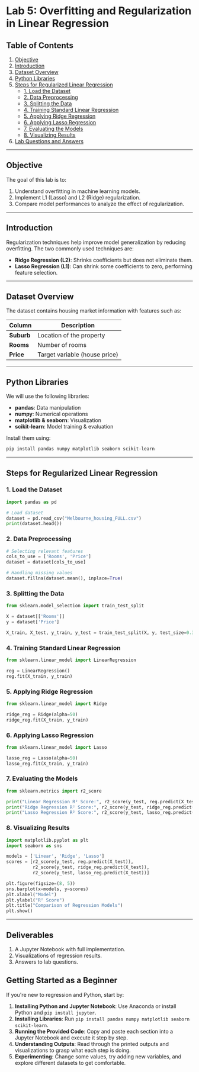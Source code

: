 # Lab 5: Overfitting and Regularization in Linear Regression

## Table of Contents
1. [Objective](#objective)
2. [Introduction](#introduction)
3. [Dataset Overview](#dataset-overview)
4. [Python Libraries](#python-libraries)
5. [Steps for Regularized Linear Regression](#steps-for-regularized-linear-regression)
   - [1. Load the Dataset](#1-load-the-dataset)
   - [2. Data Preprocessing](#2-data-preprocessing)
   - [3. Splitting the Data](#3-splitting-the-data)
   - [4. Training Standard Linear Regression](#4-training-standard-linear-regression)
   - [5. Applying Ridge Regression](#5-applying-ridge-regression)
   - [6. Applying Lasso Regression](#6-applying-lasso-regression)
   - [7. Evaluating the Models](#7-evaluating-the-models)
   - [8. Visualizing Results](#8-visualizing-results)
6. [Lab Questions and Answers](#lab-questions-and-answers)

---

## Objective
The goal of this lab is to:

1. Understand overfitting in machine learning models.
2. Implement L1 (Lasso) and L2 (Ridge) regularization.
3. Compare model performances to analyze the effect of regularization.

---

## Introduction
Regularization techniques help improve model generalization by reducing overfitting. The two commonly used techniques are:
- **Ridge Regression (L2)**: Shrinks coefficients but does not eliminate them.
- **Lasso Regression (L1)**: Can shrink some coefficients to zero, performing feature selection.

---

## Dataset Overview
The dataset contains housing market information with features such as:

| Column | Description |
|--------|-------------|
| **Suburb** | Location of the property |
| **Rooms** | Number of rooms |
| **Price** | Target variable (house price) |

---

## Python Libraries
We will use the following libraries:
- **pandas**: Data manipulation
- **numpy**: Numerical operations
- **matplotlib & seaborn**: Visualization
- **scikit-learn**: Model training & evaluation

Install them using:
```bash
pip install pandas numpy matplotlib seaborn scikit-learn
```

---

## Steps for Regularized Linear Regression

### 1. Load the Dataset
```python
import pandas as pd

# Load dataset
dataset = pd.read_csv("Melbourne_housing_FULL.csv")
print(dataset.head())
```

### 2. Data Preprocessing
```python
# Selecting relevant features
cols_to_use = ['Rooms', 'Price']
dataset = dataset[cols_to_use]

# Handling missing values
dataset.fillna(dataset.mean(), inplace=True)
```

### 3. Splitting the Data
```python
from sklearn.model_selection import train_test_split

X = dataset[['Rooms']]
y = dataset['Price']

X_train, X_test, y_train, y_test = train_test_split(X, y, test_size=0.3, random_state=2)
```

### 4. Training Standard Linear Regression
```python
from sklearn.linear_model import LinearRegression

reg = LinearRegression()
reg.fit(X_train, y_train)
```

### 5. Applying Ridge Regression
```python
from sklearn.linear_model import Ridge

ridge_reg = Ridge(alpha=50)
ridge_reg.fit(X_train, y_train)
```

### 6. Applying Lasso Regression
```python
from sklearn.linear_model import Lasso

lasso_reg = Lasso(alpha=50)
lasso_reg.fit(X_train, y_train)
```

### 7. Evaluating the Models
```python
from sklearn.metrics import r2_score

print("Linear Regression R² Score:", r2_score(y_test, reg.predict(X_test)))
print("Ridge Regression R² Score:", r2_score(y_test, ridge_reg.predict(X_test)))
print("Lasso Regression R² Score:", r2_score(y_test, lasso_reg.predict(X_test)))
```

### 8. Visualizing Results
```python
import matplotlib.pyplot as plt
import seaborn as sns

models = ['Linear', 'Ridge', 'Lasso']
scores = [r2_score(y_test, reg.predict(X_test)), 
          r2_score(y_test, ridge_reg.predict(X_test)), 
          r2_score(y_test, lasso_reg.predict(X_test))]

plt.figure(figsize=(8, 5))
sns.barplot(x=models, y=scores)
plt.xlabel("Model")
plt.ylabel("R² Score")
plt.title("Comparison of Regression Models")
plt.show()
```

---
## Deliverables
1. A Jupyter Notebook with full implementation.
2. Visualizations of regression results.
3. Answers to lab questions.

## Getting Started as a Beginner
If you're new to regression and Python, start by:
1. **Installing Python and Jupyter Notebook**: Use Anaconda or install Python and `pip install jupyter`.
2. **Installing Libraries**: Run `pip install pandas numpy matplotlib seaborn scikit-learn`.
3. **Running the Provided Code**: Copy and paste each section into a Jupyter Notebook and execute it step by step.
4. **Understanding Outputs**: Read through the printed outputs and visualizations to grasp what each step is doing.
5. **Experimenting**: Change some values, try adding new variables, and explore different datasets to get comfortable.


